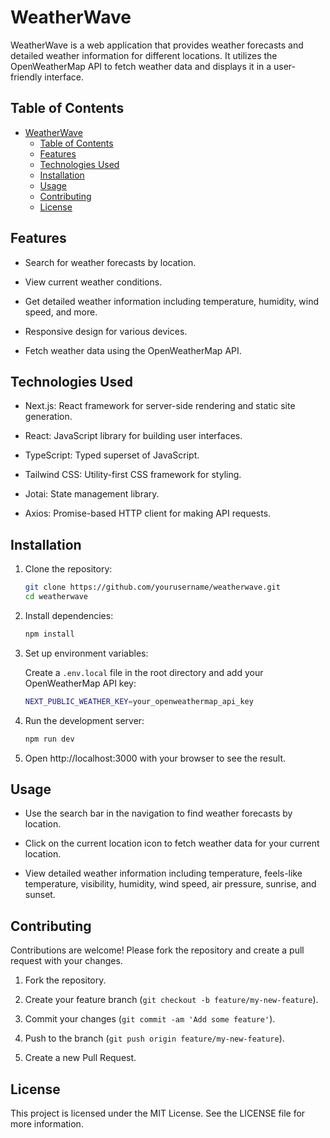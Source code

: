 # WeatherWave

WeatherWave is a web application that provides weather forecasts and detailed weather information for different locations. It utilizes the OpenWeatherMap API to fetch weather data and displays it in a user-friendly interface.

## Table of Contents

- [WeatherWave](#weatherwave)
  - [Table of Contents](#table-of-contents)
  - [Features](#features)
  - [Technologies Used](#technologies-used)
  - [Installation](#installation)
  - [Usage](#usage)
  - [Contributing](#contributing)
  - [License](#license)

## Features

- Search for weather forecasts by location.

- View current weather conditions.

- Get detailed weather information including temperature, humidity, wind speed, and more.

- Responsive design for various devices.

- Fetch weather data using the OpenWeatherMap API.

## Technologies Used

- Next.js: React framework for server-side rendering and static site generation.

- React: JavaScript library for building user interfaces.

- TypeScript: Typed superset of JavaScript.

- Tailwind CSS: Utility-first CSS framework for styling.

- Jotai: State management library.

- Axios: Promise-based HTTP client for making API requests.

## Installation

1. Clone the repository:

   ```sh
   git clone https://github.com/yourusername/weatherwave.git
   cd weatherwave
   ```

2. Install dependencies:

   ```sh
   npm install
   ```

3. Set up environment variables:

   Create a `.env.local` file in the root directory and add your OpenWeatherMap API key:

   ```sh
   NEXT_PUBLIC_WEATHER_KEY=your_openweathermap_api_key
   ```

4. Run the development server:

   ```sh
   npm run dev
   ```

5. Open http://localhost:3000 with your browser to see the result.

## Usage

- Use the search bar in the navigation to find weather forecasts by location.

- Click on the current location icon to fetch weather data for your current location.

- View detailed weather information including temperature, feels-like temperature, visibility, humidity, wind speed, air pressure, sunrise, and sunset.

## Contributing

Contributions are welcome! Please fork the repository and create a pull request with your changes.

1. Fork the repository.

2. Create your feature branch (`git checkout -b feature/my-new-feature`).

3. Commit your changes (`git commit -am 'Add some feature'`).

4. Push to the branch (`git push origin feature/my-new-feature`).

5. Create a new Pull Request.

## License

This project is licensed under the MIT License. See the LICENSE file for more information.